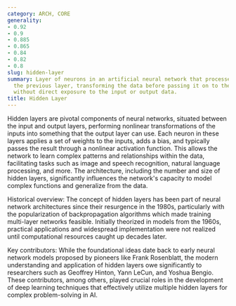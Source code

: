 ```yaml
---
category: ARCH, CORE
generality:
- 0.92
- 0.9
- 0.885
- 0.865
- 0.84
- 0.82
- 0.8
slug: hidden-layer
summary: Layer of neurons in an artificial neural network that processes inputs from
  the previous layer, transforming the data before passing it on to the next layer,
  without direct exposure to the input or output data.
title: Hidden Layer
---
```


Hidden layers are pivotal components of neural networks, situated between the input and output layers, performing nonlinear transformations of the inputs into something that the output layer can use. Each neuron in these layers applies a set of weights to the inputs, adds a bias, and typically passes the result through a nonlinear activation function. This allows the network to learn complex patterns and relationships within the data, facilitating tasks such as image and speech recognition, natural language processing, and more. The architecture, including the number and size of hidden layers, significantly influences the network's capacity to model complex functions and generalize from the data.

Historical overview: The concept of hidden layers has been part of neural network architectures since their resurgence in the 1980s, particularly with the popularization of backpropagation algorithms which made training multi-layer networks feasible. Initially theorized in models from the 1960s, practical applications and widespread implementation were not realized until computational resources caught up decades later.

Key contributors: While the foundational ideas date back to early neural network models proposed by pioneers like Frank Rosenblatt, the modern understanding and application of hidden layers owe significantly to researchers such as Geoffrey Hinton, Yann LeCun, and Yoshua Bengio. These contributors, among others, played crucial roles in the development of deep learning techniques that effectively utilize multiple hidden layers for complex problem-solving in AI.